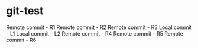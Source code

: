 # git-test
Remote commit - R1
Remote commit - R2
Remote commit - R3
Local commit - L1
Local commit - L2
Remote commit - R4
Remote commit - R5
Remote commit - R6

